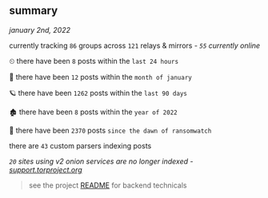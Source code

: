 
## summary
_january 2nd, 2022_

currently tracking `86` groups across `121` relays & mirrors - _`55` currently online_

⏲ there have been `8` posts within the `last 24 hours`

🦈 there have been `12` posts within the `month of january`

🪐 there have been `1262` posts within the `last 90 days`

🏚 there have been `8` posts within the `year of 2022`

🦕 there have been `2370` posts `since the dawn of ransomwatch`

there are `43` custom parsers indexing posts

_`20` sites using v2 onion services are no longer indexed - [support.torproject.org](https://support.torproject.org/onionservices/v2-deprecation/)_

> see the project [README](https://github.com/thetanz/ransomwatch#ransomwatch--) for backend technicals
